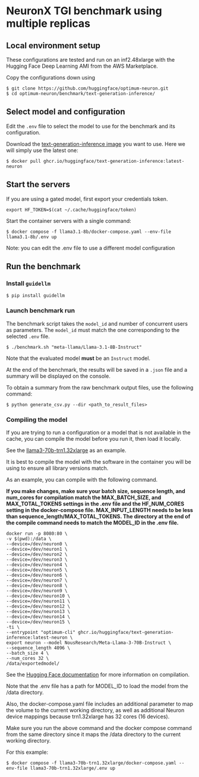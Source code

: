 # NeuronX TGI benchmark using multiple replicas

## Local environment setup

These configurations are tested and run on an inf2.48xlarge with the Hugging Face Deep Learning AMI from the AWS Marketplace.

Copy the configurations down using

```shell
$ git clone https://github.com/huggingface/optimum-neuron.git
$ cd optimum-neuron/benchmark/text-generation-inference/
```


## Select model and configuration

Edit the `.env` file to select the model to use for the benchmark and its configuration.

Download the [text-generation-inference image](https://github.com/huggingface/text-generation-inference/pkgs/container/text-generation-inference) you want to use. Here we will simply use the latest one:

```shell
$ docker pull ghcr.io/huggingface/text-generation-inference:latest-neuron
```

## Start the servers

If you are using a gated model, first export your credentials token.

```shell
export HF_TOKEN=$(cat ~/.cache/huggingface/token)
```

Start the container servers with a single command:

```shell
$ docker compose -f llama3.1-8b/docker-compose.yaml --env-file llama3.1-8b/.env up
```

Note: you can edit the .env file to use a different model configuration

## Run the benchmark

### Install `guidellm`

```shell
$ pip install guidellm
```

### Launch benchmark run

The benchmark script takes the `model_id` and number of concurrent users as parameters.
The `model_id` must match the one corresponding to the selected `.env` file.

```shell
$ ./benchmark.sh "meta-llama/Llama-3.1-8B-Instruct"
```

Note that the evaluated model **must** be an `Instruct` model.

At the end of the benchmark, the results will be saved in a `.json` file and a
summary will be displayed on the console.

To obtain a summary from the raw benchmark output files, use the following command:

```shell
$ python generate_csv.py --dir <path_to_result_files>
```

### Compiling the model

If you are trying to run a configuration or a model that is not available in the cache, you can compile the model before you run it, then load it locally.

See the [llama3-70b-trn1.32xlarge](llama3-70b-trn1.32xlarge) as an example.

It is best to compile the model with the software in the container you will be using to ensure all library versions match.

As an example, you can compile with the following command.

**If you make changes, make sure your batch size, sequence length, and num_cores for compilation match the MAX_BATCH_SIZE, and MAX_TOTAL_TOKENS settings in the .env file and the HF_NUM_CORES setting in the docker-compose file.
MAX_INPUT_LENGTH needs to be less than sequence_length/MAX_TOTAL_TOKENS.  The directory at the end of the compile command needs to match the MODEL_ID in the .env file.**

```
docker run -p 8080:80 \
-v $(pwd):/data \
--device=/dev/neuron0 \
--device=/dev/neuron1 \
--device=/dev/neuron2 \
--device=/dev/neuron3 \
--device=/dev/neuron4 \
--device=/dev/neuron5 \
--device=/dev/neuron6 \
--device=/dev/neuron7 \
--device=/dev/neuron8 \
--device=/dev/neuron9 \
--device=/dev/neuron10 \
--device=/dev/neuron11 \
--device=/dev/neuron12 \
--device=/dev/neuron13 \
--device=/dev/neuron14 \
--device=/dev/neuron15 \
-ti \
--entrypoint "optimum-cli" ghcr.io/huggingface/text-generation-inference:latest-neuron \
export neuron --model NousResearch/Meta-Llama-3-70B-Instruct \
--sequence_length 4096 \
--batch_size 4 \
--num_cores 32 \
/data/exportedmodel/
```
See the [Hugging Face documentation](https://huggingface.co/docs/optimum-neuron/en/guides/export_model#exporting-a-model-to-neuron-using-the-cli) for more information on compilation.

Note that the .env file has a path for MODEL_ID to load the model from the /data directory.

Also, the docker-compose.yaml file includes an additional parameter to map the volume to the current working directory, as well as additional Neuron device mappings because trn1.32xlarge has 32 cores (16 devices).

Make sure you run the above command and the docker compose command from the same directory since it maps the /data directory to the current working directory.

For this example:
```
$ docker compose -f llama3-70b-trn1.32xlarge/docker-compose.yaml --env-file llama3-70b-trn1.32xlarge/.env up
```


